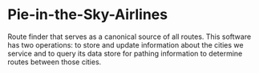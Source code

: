 # Pie-in-the-Sky-Airlines
Route finder that serves as a canonical source of all routes. This software has two operations: to store and update information about the cities we service and to query its data store for pathing information to determine routes between those cities.
